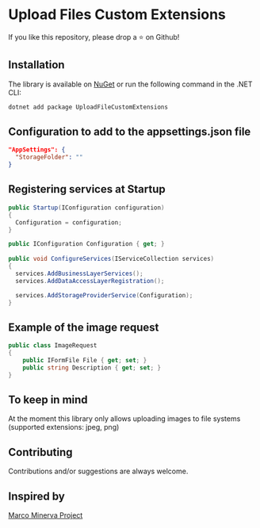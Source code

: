 # Upload Files Custom Extensions

If you like this repository, please drop a :star: on Github!


## Installation

The library is available on [NuGet](https://www.nuget.org/packages/UploadFileCustomExtensions) or run the following command in the .NET CLI:

```bash
dotnet add package UploadFileCustomExtensions
```


## Configuration to add to the appsettings.json file

```json
"AppSettings": {
  "StorageFolder": ""
}
```


## Registering services at Startup

```csharp
public Startup(IConfiguration configuration)
{
  Configuration = configuration;
}

public IConfiguration Configuration { get; }
	
public void ConfigureServices(IServiceCollection services)
{
  services.AddBusinessLayerServices();  
  services.AddDataAccessLayerRegistration();

  services.AddStorageProviderService(Configuration);
}
```


## Example of the image request

```csharp
public class ImageRequest
{
    public IFormFile File { get; set; }
    public string Description { get; set; }
}
```


## To keep in mind

At the moment this library only allows uploading images to file systems (supported extensions: jpeg, png)


## Contributing

Contributions and/or suggestions are always welcome.


## Inspired by

[Marco Minerva Project](https://github.com/marcominerva/WebApiUploaderSample)